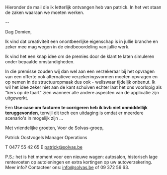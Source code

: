 Hieronder de mail die ik letterlijk ontvangen heb van patrick. In het vet staan de zaken waaraan we moeten werken.

--

Dag Domien,

Ik vind dat creativiteit een onontbeerlijke eigenschap is in jullie branche en zeker mee mag wegen in de eindbeoordeling van jullie werk.

Ik vind het een knap idee om de premies door de klant te laten simuleren onder bepaalde omstandigheden.  

In die premisse zouden wij dan wel aan een verzekeraar bij het opvragen van een offerte ook alternatieve verzekeringsvormen moeten opvragen en op nemen in de structuuropmaak dus ook - weliswaar tijdelijk onbenut.
Ik wil het idee zeker niet aan de kant schuiven echter laat het ons voorlopig als "kers op de taart" zien wanneer alle andere aspecten van de applicatie zijn uitgewerkt.

Een **Use case om facturen te corrigeren heb ik bvb  niet onmiddellijk teruggevonden**, terwijl dit toch een uitdaging is omdat er meerdere scenario's in mogelijk zijn ... 
 

Met vriendelijke groeten,
Voor de Solvas-groep, 

Patrick Oostvogels 
Manager Operations

T 0477 55 42 65 
E patrick@solvas.be 

P.S.: het is hét moment voor een nieuwe wagen: autosalon, historisch lage rentevoeten op autoleningen en extra kortingen op uw autoverzekering. Meer info? Contacteer ons: info@solvas.be of 09 372 56 63.
